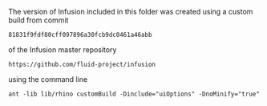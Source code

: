 
The version of Infusion included in this folder was created using a custom build from commit

    81831f9fdf80cff097896a30fcb9dc0461a46abb

of the Infusion master repository

    https://github.com/fluid-project/infusion

using the command line

    ant -lib lib/rhino customBuild -Dinclude="uiOptions" -DnoMinify="true"